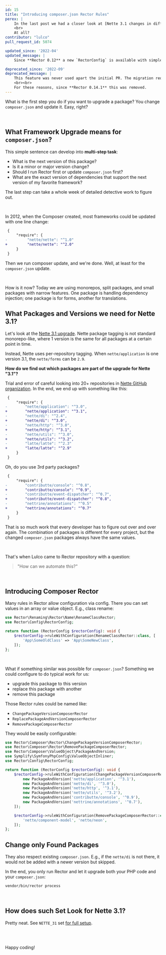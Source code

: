 ```yaml
---
id: 15
title: "Introducing composer.json Rector Rules"
perex: |
    In the last post we had a closer look at [Nette 3.1 changes in diffs](/blog/2021/01/18/smooth-upgrade-to-nette-31-in-diffs). That was the first upgrade with Rector ever, where you don't have to touch the `composer.json` file.
    <br>
    At all?
contributor: "lulco"
pull_request_id: 5074

updated_since: '2022-04'
updated_message: |
    Since **Rector 0.12** a new `RectorConfig` is available with simpler and easier to use config methods.

deprecated_since: '2022-09'
deprecated_message: |
    This feature was never used apart the initial PR. The migration requires sensitive manual approach to the composer changes and such automation is not practical.
    <br><br>
    For these reasons, since **Rector 0.14.1** this was removed.
---
```


What is the first step you do if you want to upgrade a package? You change `composer.json` and update it. Easy, right?

<br>

## What Framework Upgrade means for `composer.json`?

This simple sentence can develop into **multi-step task**:

- What is the next version of this package?
- Is it a minor or major version change?
- Should I run Rector first or update `composer.json` first?
- What are the exact version of dependencies that support the next version of my favorite framework?

The last step can take a whole week of detailed detective work to figure out.

<br>

In 2012, when the Composer created, most frameworks could be updated with one line change:

```diff
 {
     "require": {
-         "nette/nette": "^1.0"
+         "nette/nette": "^2.0"
     }
 }
```

Then we run composer update, and we're done. Well, at least for the `composer.json` update.

<br>

How is it now? Today we are using monorepos, split packages, and small packages with narrow features. One package is handling dependency injection; one package is for forms, another for translations.

## What Packages and Versions we need for Nette 3.1?

Let's look at the [Nette 3.1 upgrade](/blog/2021/01/18/smooth-upgrade-to-nette-31-in-diffs). Nette package tagging is not standard monorepo-like, where 1 version is the same for all packages at a certain point in time.

Instead, Nette uses per-repository tagging. When `nette/application` is one version 3.1, the `nette/forms` can be `2.9`.

**How do we find out which packages are part of the upgrade for Nette "3.1"?**

Trial and error of careful looking into 20+ repositories in [Nette GitHub organization](http://github.com/nette/).
In the end, we end up with something like this:

```diff
 {
     "require": {
-        "nette/application": "^3.0",
+        "nette/application": "^3.1",
-        "nette/di": "^2.4",
+        "nette/di": "^3.0",
-        "nette/http": "^3.0",
+        "nette/http": "^3.1",
-        "nette/utils": "^3.0",
+        "nette/utils": "^3.2",
-        "latte/latte": "^2.3"
+        "latte/latte": "^2.9"
     }
 }
```

Oh, do you use 3rd party packages?

```diff
 {
     "require": {
-        "contributte/console": "^0.8",
+        "contributte/console": "^0.9",
-        "contributte/event-dispatcher": "^0.7",
+        "contributte/event-dispatcher": "^0.8",
-        "nettrine/annotations": "^0.5"
+        "nettrine/annotations": "^0.7"
     }
 }
```

That is so much work that every developer has to figure out over and over again. The combination of packages is different for every project, but the changed `composer.json` packages always have the same values.

<br>

That's when Lulco came to Rector repository with a question:

<blockquote class="blockquote text-center">
    "How can we automate this?"
</blockquote>

<br>

## Introducing Composer Rector

Many rules in Rector allow configuration via config. There you can set values in an array or value object. E.g., class rename:

```php
use Rector\Renaming\Rector\Name\RenameClassRector;
use Rector\Config\RectorConfig;

return function (RectorConfig $rectorConfig): void {
    $rectorConfig->ruleWithConfiguration(RenameClassRector::class, [
        'App\SomeOldClass' => 'App\SomeNewClass',
    ]);
};
```

<br>

What if something similar was possible for `composer.json`? Something we could configure to do typical work for us:

- upgrade this package to this version
- replace this package with another
- remove this package

Those Rector rules could be named like:

- `ChangePackageVersionComposerRector`
- `ReplacePackageAndVersionComposerRector`
- `RemovePackageComposerRector`

They would be easily configurable:

```php
use Rector\Composer\Rector\ChangePackageVersionComposerRector;
use Rector\Composer\Rector\RemovePackageComposerRector;
use Rector\Composer\ValueObject\PackageAndVersion;
use Symplify\SymfonyPhpConfig\ValueObjectInliner;
use Rector\Config\RectorConfig;

return function (RectorConfig $rectorConfig): void {
    $rectorConfig->ruleWithConfiguration(ChangePackageVersionComposerRector::class, [
        new PackageAndVersion('nette/application', '^3.1'),
        new PackageAndVersion('nette/di', '^3.0'),
        new PackageAndVersion('nette/http', '^3.1'),
        new PackageAndVersion('nette/utils', '^3.2'),
        new PackageAndVersion('contributte/console', '^0.9'),
        new PackageAndVersion('nettrine/annotations', '^0.7'),
    ]);

    $rectorConfig->ruleWithConfiguration(RemovePackageComposerRector::class, [
        'nette/component-model', 'nette/neon',
    ]);
};
```

## Change only Found Packages

They also respect existing `composer.json`. E.g., if the `nette/di` is not there, it would not be added with a newer version but skipped.

In the end, you only run Rector and let it upgrade both your PHP code and your `composer.json`:

```bash
vendor/bin/rector process
```

<br>

## How does such Set Look for Nette 3.1?

Pretty neat. See `NETTE_31` set [for full setup](https://github.com/rectorphp/rector/blob/9c26ebf430a76d1dc4a65d3dc970705451c9b8fd/config/set/nette-31.php#L129-L162).

<br>

<br>

Happy coding!
